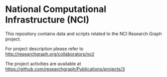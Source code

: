 # National Computational Infrastructure (NCI)

This repository contains data and scripts related to the NCI Research Graph project. 

For project description please refer to http://researchgraph.org/collaborators/nci/

The project activities are available at 
https://github.com/researchgraph/Publications/projects/3
